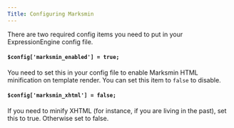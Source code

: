 ```yaml
---
Title: Configuring Marksmin
---
```


There are two required config items you need to put in your ExpressionEngine config file.

#### `$config['marksmin_enabled'] = true;`

You need to set this in your config file to enable Marksmin HTML minification on template render. You can set this item to `false` to disable.

#### `$config['marksmin_xhtml'] = false;`

If you need to minify XHTML (for instance, if you are living in the past), set this to true. Otherwise set to false.
